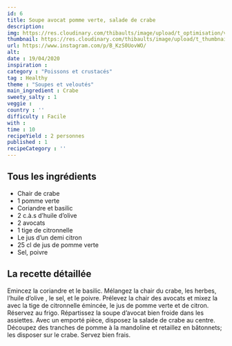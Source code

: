 ```yaml
---
id: 6
title: Soupe avocat pomme verte, salade de crabe
description: 
img: https://res.cloudinary.com/thibaults/image/upload/t_optimisation/v1600517675/Recipes/20200419_soupe_avocat.jpg
thumbnail: https://res.cloudinary.com/thibaults/image/upload/t_thumbnail_josie/v1600517764/Recipes/20200419_soupe_avocat.jpg
url: https://www.instagram.com/p/B_KzS0UovWO/
alt: 
date : 19/04/2020
inspiration :
category : "Poissons et crustacés"
tag : Healthy
theme : "Soupes et veloutés"
main_ingredient : Crabe
sweety_salty : 1
veggie : 
country : ''
difficulty : Facile
with : 
time : 10
recipeYield : 2 personnes
published : 1
recipeCategory : ''
---
```


## Tous les ingrédients
 - Chair de crabe
 - 1 pomme verte
 - Coriandre et basilic
 - 2 c.à.s d’huile d’olive
 - 2 avocats
 - 1 tige de citronnelle
 - Le jus d’un demi citron
 - 25 cl de jus de pomme verte
 - Sel, poivre

## La recette détaillée
Emincez la coriandre et le basilic. Mélangez la chair du crabe, les herbes, l’huile d’olive , le sel, et le poivre. Prélevez la chair des avocats et mixez la avec la tige de citronnelle émincée, le jus de pomme verte et de citron. Réservez au frigo. Répartissez la soupe d’avocat bien froide dans les assiettes. Avec un emporté pièce, disposez la salade de crabe au centre. Découpez des tranches de pomme à la mandoline et retaillez en bâtonnets; les disposer sur le crabe. Servez bien frais. 
